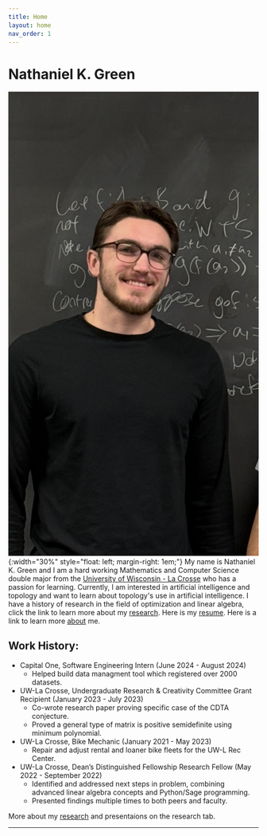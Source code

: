 ```yaml
---
title: Home
layout: home
nav_order: 1
---
```

# Nathaniel K. Green

![Picture of me](images/IMG_1168.jpg){:width="30%" style="float: left; margin-right: 1em;"} My name is Nathaniel K. Green and I am a hard working Mathematics and Computer Science double major from the [University of Wisconsin - La Crosse] who has a passion for learning. Currently, I am interested in artificial intelligence and topology and want to learn about topology's use in artificial intelligence. I have a history of research in the field of optimization and linear algebra, click the link to learn more about my [research]. Here is my [resume]. Here is a link to learn more [about] me.




## Work History:
- Capital One, Software Engineering Intern (June 2024 - August 2024)
  * Helped build data managment tool which registered over 2000 datasets.
- UW-La Crosse, Undergraduate Research & Creativity Committee Grant Recipient (January 2023 - July 2023)
  * Co-wrote research paper proving specific case of the CDTA conjecture.
  * Proved a general type of matrix is positive semidefinite using minimum polynomial.
- UW-La Crosse, Bike Mechanic (January 2021 - May 2023)
  * Repair and adjust rental and loaner bike fleets for the UW-L Rec Center.
- UW-La Crosse, Dean’s Distinguished Fellowship Research Fellow (May 2022 - September 2022)
  * Identified and addressed next steps in problem, combining advanced linear algebra concepts and Python/Sage programming.
  * Presented findings multiple times to both peers and faculty.

More about my [research] and presentaions on the research tab.

----

[MTH 309]: http://catalog.uwlax.edu/search/?P=MTH%20309
[MTH 317]: http://catalog.uwlax.edu/search/?P=MTH%20317
[MTH 353]: http://catalog.uwlax.edu/search/?P=MTH%20353
[CS 340]: http://catalog.uwlax.edu/search/?P=CS%20340
[CS 270]: http://catalog.uwlax.edu/search/?P=CS%20270
[research]: research.md
[about]: about.md
[resume]: Nathaniel-Green-Resume-2024-website.pdf
[University of Wisconsin - La Crosse]: https://www.uwlax.edu/
[Just the Docs]: https://just-the-docs.github.io/just-the-docs/
[GitHub Pages]: https://docs.github.com/en/pages
[README]: https://github.com/just-the-docs/just-the-docs-template/blob/main/README.md
[Jekyll]: https://jekyllrb.com
[GitHub Pages / Actions workflow]: https://github.blog/changelog/2022-07-27-github-pages-custom-github-actions-workflows-beta/
[use this template]: https://github.com/just-the-docs/just-the-docs-template/generate
